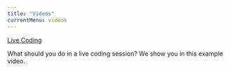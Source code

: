 ```yaml
---
title: "Videos"
currentMenu: videos
---
```


[Live Coding](live-coding/)

What should you do in a live coding session? We show you in this example video.